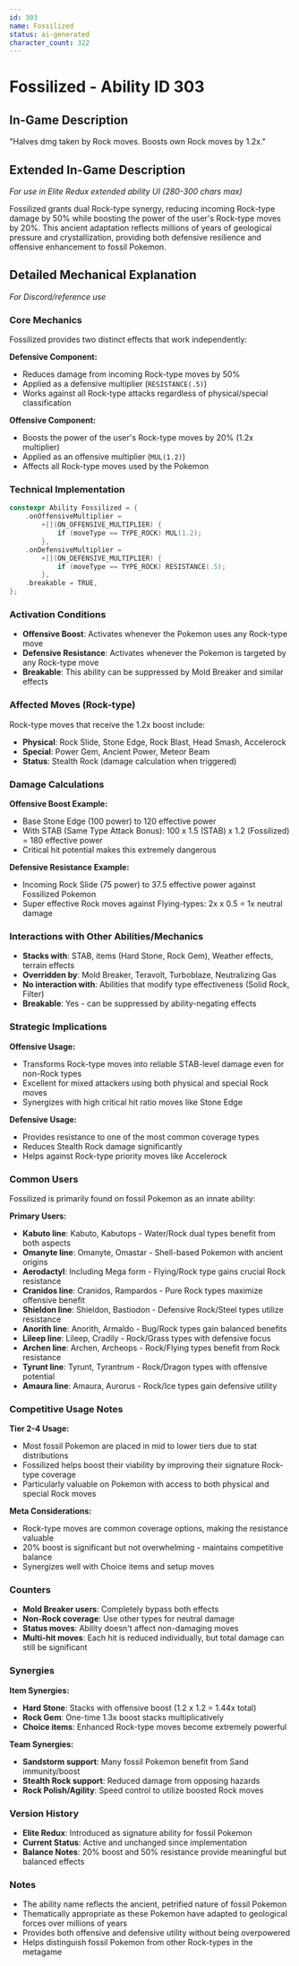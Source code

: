 ```yaml
---
id: 303
name: Fossilized
status: ai-generated
character_count: 322
---
```


# Fossilized - Ability ID 303

## In-Game Description
"Halves dmg taken by Rock moves. Boosts own Rock moves by 1.2x."

## Extended In-Game Description
*For use in Elite Redux extended ability UI (280-300 chars max)*

Fossilized grants dual Rock-type synergy, reducing incoming Rock-type damage by 50% while boosting the power of the user's Rock-type moves by 20%. This ancient adaptation reflects millions of years of geological pressure and crystallization, providing both defensive resilience and offensive enhancement to fossil Pokemon.

## Detailed Mechanical Explanation
*For Discord/reference use*

### Core Mechanics
Fossilized provides two distinct effects that work independently:

**Defensive Component:**
- Reduces damage from incoming Rock-type moves by 50%
- Applied as a defensive multiplier (`RESISTANCE(.5)`)
- Works against all Rock-type attacks regardless of physical/special classification

**Offensive Component:**
- Boosts the power of the user's Rock-type moves by 20% (1.2x multiplier)
- Applied as an offensive multiplier (`MUL(1.2)`)
- Affects all Rock-type moves used by the Pokemon

### Technical Implementation
```cpp
constexpr Ability Fossilized = {
    .onOffensiveMultiplier =
        +[](ON_OFFENSIVE_MULTIPLIER) {
            if (moveType == TYPE_ROCK) MUL(1.2);
        },
    .onDefensiveMultiplier =
        +[](ON_DEFENSIVE_MULTIPLIER) {
            if (moveType == TYPE_ROCK) RESISTANCE(.5);
        },
    .breakable = TRUE,
};
```

### Activation Conditions
- **Offensive Boost**: Activates whenever the Pokemon uses any Rock-type move
- **Defensive Resistance**: Activates whenever the Pokemon is targeted by any Rock-type move
- **Breakable**: This ability can be suppressed by Mold Breaker and similar effects

### Affected Moves (Rock-type)
Rock-type moves that receive the 1.2x boost include:
- **Physical**: Rock Slide, Stone Edge, Rock Blast, Head Smash, Accelerock
- **Special**: Power Gem, Ancient Power, Meteor Beam
- **Status**: Stealth Rock (damage calculation when triggered)

### Damage Calculations
**Offensive Boost Example:**
- Base Stone Edge (100 power) to 120 effective power
- With STAB (Same Type Attack Bonus): 100 x 1.5 (STAB) x 1.2 (Fossilized) = 180 effective power
- Critical hit potential makes this extremely dangerous

**Defensive Resistance Example:**
- Incoming Rock Slide (75 power) to 37.5 effective power against Fossilized Pokemon
- Super effective Rock moves against Flying-types: 2x x 0.5 = 1x neutral damage

### Interactions with Other Abilities/Mechanics
- **Stacks with**: STAB, items (Hard Stone, Rock Gem), Weather effects, terrain effects
- **Overridden by**: Mold Breaker, Teravolt, Turboblaze, Neutralizing Gas
- **No interaction with**: Abilities that modify type effectiveness (Solid Rock, Filter)
- **Breakable**: Yes - can be suppressed by ability-negating effects

### Strategic Implications
**Offensive Usage:**
- Transforms Rock-type moves into reliable STAB-level damage even for non-Rock types
- Excellent for mixed attackers using both physical and special Rock moves
- Synergizes with high critical hit ratio moves like Stone Edge

**Defensive Usage:**
- Provides resistance to one of the most common coverage types
- Reduces Stealth Rock damage significantly
- Helps against Rock-type priority moves like Accelerock

### Common Users
Fossilized is primarily found on fossil Pokemon as an innate ability:

**Primary Users:**
- **Kabuto line**: Kabuto, Kabutops - Water/Rock dual types benefit from both aspects
- **Omanyte line**: Omanyte, Omastar - Shell-based Pokemon with ancient origins  
- **Aerodactyl**: Including Mega form - Flying/Rock type gains crucial Rock resistance
- **Cranidos line**: Cranidos, Rampardos - Pure Rock types maximize offensive benefit
- **Shieldon line**: Shieldon, Bastiodon - Defensive Rock/Steel types utilize resistance
- **Anorith line**: Anorith, Armaldo - Bug/Rock types gain balanced benefits
- **Lileep line**: Lileep, Cradily - Rock/Grass types with defensive focus
- **Archen line**: Archen, Archeops - Rock/Flying types benefit from Rock resistance
- **Tyrunt line**: Tyrunt, Tyrantrum - Rock/Dragon types with offensive potential
- **Amaura line**: Amaura, Aurorus - Rock/Ice types gain defensive utility

### Competitive Usage Notes
**Tier 2-4 Usage:**
- Most fossil Pokemon are placed in mid to lower tiers due to stat distributions
- Fossilized helps boost their viability by improving their signature Rock-type coverage
- Particularly valuable on Pokemon with access to both physical and special Rock moves

**Meta Considerations:**
- Rock-type moves are common coverage options, making the resistance valuable
- 20% boost is significant but not overwhelming - maintains competitive balance
- Synergizes well with Choice items and setup moves

### Counters
- **Mold Breaker users**: Completely bypass both effects
- **Non-Rock coverage**: Use other types for neutral damage
- **Status moves**: Ability doesn't affect non-damaging moves
- **Multi-hit moves**: Each hit is reduced individually, but total damage can still be significant

### Synergies
**Item Synergies:**
- **Hard Stone**: Stacks with offensive boost (1.2 x 1.2 = 1.44x total)
- **Rock Gem**: One-time 1.3x boost stacks multiplicatively
- **Choice items**: Enhanced Rock-type moves become extremely powerful

**Team Synergies:**
- **Sandstorm support**: Many fossil Pokemon benefit from Sand immunity/boost
- **Stealth Rock support**: Reduced damage from opposing hazards
- **Rock Polish/Agility**: Speed control to utilize boosted Rock moves

### Version History
- **Elite Redux**: Introduced as signature ability for fossil Pokemon
- **Current Status**: Active and unchanged since implementation
- **Balance Notes**: 20% boost and 50% resistance provide meaningful but balanced effects

### Notes
- The ability name reflects the ancient, petrified nature of fossil Pokemon
- Thematically appropriate as these Pokemon have adapted to geological forces over millions of years
- Provides both offensive and defensive utility without being overpowered
- Helps distinguish fossil Pokemon from other Rock-types in the metagame